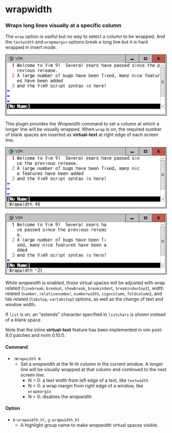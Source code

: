 # wrapwidth

### Wraps long lines visually at a specific column

The `wrap` option is useful but no way to select a column to be wrapped. And
the `textwidth` and `wrapmargin` options break a long line but it is hard
wrapped in insert mode.

![sample0](sample0.png)

This plugin provides the *Wrapwidth* command to set a column at which a longer
line will be visually wrapped. When `wrap` is on, the required number of blank
spaces are inserted as **virtual-text** at right edge of each screen line.

![sample1](sample1.png)

![sample2](sample2.png)

While *wrapwidth* is enabled, those virtual spaces will be adjusted with wrap
related (`linebreak`, `breakat`, `showbreak`, `breakindent`,
`breakindentopt`), width related (`number`, `relativenumber`, `numberwidth`,
`signcolumn`, `foldcolumn`), and tab related (`tabstop`, `vartabstop`)
options, as well as the change of text and window width.

If `list` is on, an "extends" character specified in `listchars` is shown
instead of a blank space.

Note that the inline **virtual-text** feature has been implemented in vim
post-9.0 patches and nvim 0.10.0.

#### Command

* `:Wrapwidth N`
  * Set a *wrapwidth* at the N-th column in the current window. A longer line
    will be visually wrapped at that column and continued to the next screen
    line.
    - N > 0: a text width from left edge of a text, like `textwidth`
    - N < 0: a wrap margin from right edge of a window, like `wrapmargin`
    - N = 0: disables the *wrapwidth*

#### Option

* `b:wrapwidth_hl`, `g:wrapwidth_hl`
  * A highlight group name to make *wrapwidth* virtual spaces visible.
